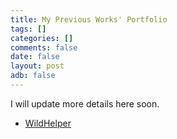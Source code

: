 ```yaml
---
title: My Previous Works' Portfolio
tags: []
categories: []
comments: false
date: false
layout: post
adb: false
---
```


I will update more details here soon.

+ [WildHelper](https://wildhelper.github.io/)
